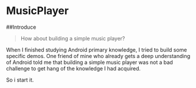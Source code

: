 # MusicPlayer

##Introduce

>How about building a simple music player?

When I finished studying Android primary knowledge, I tried to build some specific demos. One friend of mine who already gets a deep understanding of Android told me that building a simple music player was not a bad challenge to get hang of the knowledge I had acquired.

So i start it.
